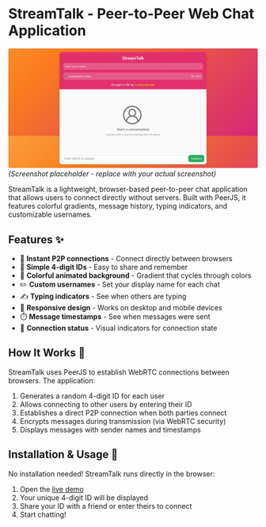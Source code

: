 # StreamTalk - Peer-to-Peer Web Chat Application

![StreamTalk Screenshot](screenshot.png) 
*(Screenshot placeholder - replace with your actual screenshot)*

StreamTalk is a lightweight, browser-based peer-to-peer chat application that allows users to connect directly without servers. Built with PeerJS, it features colorful gradients, message history, typing indicators, and customizable usernames.

## Features ✨

- 🚀 **Instant P2P connections** - Connect directly between browsers
- 🔢 **Simple 4-digit IDs** - Easy to share and remember
- 🎨 **Colorful animated background** - Gradient that cycles through colors
- ✏️ **Custom usernames** - Set your display name for each chat
- ✍️ **Typing indicators** - See when others are typing
- 📱 **Responsive design** - Works on desktop and mobile devices
- ⏱️ **Message timestamps** - See when messages were sent
- 🔄 **Connection status** - Visual indicators for connection state

## How It Works 🔧

StreamTalk uses PeerJS to establish WebRTC connections between browsers. The application:
1. Generates a random 4-digit ID for each user
2. Allows connecting to other users by entering their ID
3. Establishes a direct P2P connection when both parties connect
4. Encrypts messages during transmission (via WebRTC security)
5. Displays messages with sender names and timestamps

## Installation & Usage 🚀

No installation needed! StreamTalk runs directly in the browser:

1. Open the [live demo](https://sundaresan-dev.github.io/stream-talk/) 
2. Your unique 4-digit ID will be displayed
3. Share your ID with a friend or enter theirs to connect
4. Start chatting!


